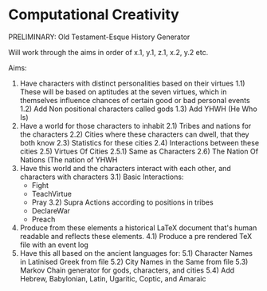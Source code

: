 # Computational Creativity
PRELIMINARY: Old Testament-Esque History Generator

Will work through the aims in order of x.1, y.1, z.1, x.2, y.2 etc.

Aims:
1) Have characters with distinct personalities based on their virtues
  1.1) These will be based on aptitudes at the seven virtues, which in themselves influence chances of certain good or bad personal events
  1.2) Add Non positional characters called gods
  1.3) Add YHWH (He Who Is)
2) Have a world for those characters to inhabit
  2.1) Tribes and nations for the characters
  2.2) Cities where these characters can dwell, that they both know
  2.3) Statistics for these cities
  2.4) Interactions between these cities
  2.5) Virtues Of Cities
    2.5.1) Same as Characters
  2.6) The Nation Of Nations (The nation of YHWH
3) Have this world and the characters interact with each other, and characters with characters
  3.1) Basic Interactions:
    - Fight
    - TeachVirtue
    - Pray
  3.2) Supra Actions according to positions in tribes
    - DeclareWar
    - Preach
4) Produce from these elements a historical LaTeX document that's human readable and reflects these elements.
  4.1) Produce a pre rendered TeX file with an event log
5) Have this all based on the ancient languages for:
  5.1) Character Names in Latinised Greek from file
  5.2) City Names in the Same from file
  5.3) Markov Chain generator for gods, characters, and cities
  5.4) Add Hebrew, Babylonian, Latin, Ugaritic, Coptic, and Amaraic
